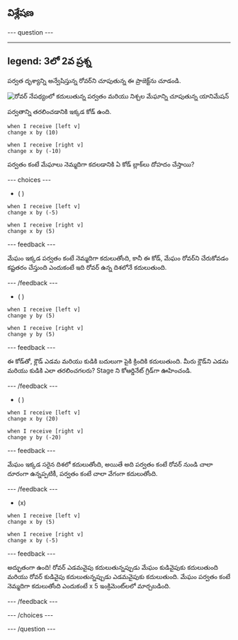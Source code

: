 ## విశ్లేషణ


--- question ---

---
legend: 3లో 2వ ప్రశ్న
---

పర్వత దృశ్యాన్ని అన్వేషిస్తున్న రోవర్‌ని చూపుతున్న ఈ ప్రాజెక్ట్‌ను చూడండి.

![రోవర్ నేపథ్యంలో కదులుతున్న పర్వతం మరియు నిశ్చల మేఘాన్ని చూపుతున్న యానిమేషన్](images/mountain-animation.gif)

పర్వతాన్ని తరలించడానికి ఇక్కడ కోడ్ ఉంది.

```blocks3
when I receive [left v]
change x by (10)

when I receive [right v]
change x by (-10)
```

పర్వతం కంటే మేఘాలు నెమ్మదిగా కదలడానికి ఏ కోడ్ బ్లాక్‌లు దోహదం చేస్తాయి?

--- choices ---

- ( )

```blocks3
when I receive [left v]
change x by (-5)

when I receive [right v]
change x by (5)
```

  --- feedback ---

మేఘం ఇక్కడ పర్వతం కంటే నెమ్మదిగా కదులుతోంది, కానీ ఈ కోడ్, మేఘం రోవర్‌ని చేరుకోవడం కష్టతరం చేస్తుంది ఎందుకంటే ఇది రోవర్ ఉన్న దిశలోనే కదులుతుంది.

  --- /feedback ---

- ( )

```blocks3
when I receive [left v]
change y by (5)

when I receive [right v]
change y by (5)

```

  --- feedback ---

  ఈ కోడ్‌తో, క్లౌడ్ ఎడమ మరియు కుడికి బదులుగా పైకి క్రిందికి కదులుతుంది. మీరు క్లౌడ్‌ని ఎడమ మరియు కుడికి ఎలా తరలించగలరు? Stage ని కోఆర్డినేట్ గ్రిడ్‌గా ఊహించండి.

  --- /feedback ---

- ( )

```blocks3
when I receive [left v]
change x by (20)

when I receive [right v]
change y by (-20)
```

  --- feedback ---

  మేఘం ఇక్కడ సరైన దిశలో కదులుతోంది, అయితే అది పర్వతం కంటే రోవర్ నుండి చాలా దూరంగా ఉన్నప్పటికీ, పర్వతం కంటే చాలా వేగంగా కదులుతోంది.

  --- /feedback ---

- (x)

```blocks3
when I receive [left v]
change x by (5)

when I receive [right v]
change x by (-5)
```

  --- feedback ---

అద్భుతంగా ఉంది! రోవర్ ఎడమవైపు కదులుతున్నప్పుడు మేఘం కుడివైపుకు కదులుతుంది మరియు రోవర్ కుడివైపు కదులుతున్నప్పుడు ఎడమవైపుకు కదులుతుంది.  మేఘం పర్వతం కంటే నెమ్మదిగా కదులుతోంది ఎందుకంటే x 5 ఇంక్రిమెంట్‌లలో మార్చబడింది.

  --- /feedback ---

--- /choices ---

--- /question ---
